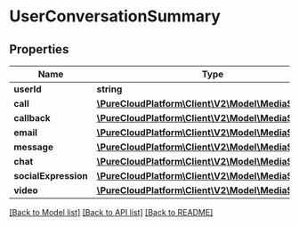 # UserConversationSummary

## Properties
Name | Type | Description | Notes
------------ | ------------- | ------------- | -------------
**userId** | **string** |  | [optional] 
**call** | [**\PureCloudPlatform\Client\V2\Model\MediaSummary**](MediaSummary.md) |  | [optional] 
**callback** | [**\PureCloudPlatform\Client\V2\Model\MediaSummary**](MediaSummary.md) |  | [optional] 
**email** | [**\PureCloudPlatform\Client\V2\Model\MediaSummary**](MediaSummary.md) |  | [optional] 
**message** | [**\PureCloudPlatform\Client\V2\Model\MediaSummary**](MediaSummary.md) |  | [optional] 
**chat** | [**\PureCloudPlatform\Client\V2\Model\MediaSummary**](MediaSummary.md) |  | [optional] 
**socialExpression** | [**\PureCloudPlatform\Client\V2\Model\MediaSummary**](MediaSummary.md) |  | [optional] 
**video** | [**\PureCloudPlatform\Client\V2\Model\MediaSummary**](MediaSummary.md) |  | [optional] 

[[Back to Model list]](../README.md#documentation-for-models) [[Back to API list]](../README.md#documentation-for-api-endpoints) [[Back to README]](../README.md)


